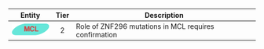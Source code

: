 |Entity|Tier|Description              |
|:----:|:----:|------------------------------|
|![MCL](images/icons/MCL_tier2.png) | 2 | Role of ZNF296 mutations in MCL requires confirmation|
